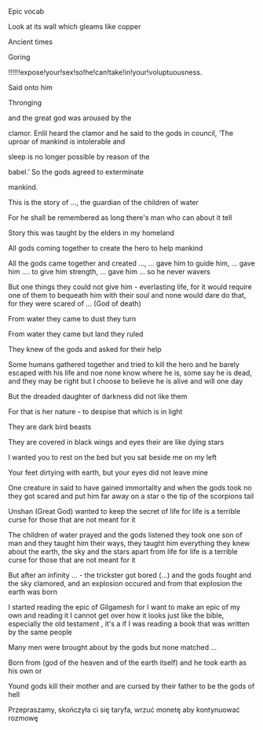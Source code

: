Epic vocab

  

Look at its wall which gleams like copper

Ancient times 

Goring

!!!!!!expose!your!sex!so!he!can!take!in!your!voluptuousness.

Said onto him

Thronging

and the great god was aroused by the 

clamor. Enlil heard the clamor and he said to the gods in council, ‘The uproar of mankind is intolerable and 

sleep is no longer possible by reason of the 

babel.’ So the gods agreed to exterminate 

mankind.

  

This is the story of ..., the guardian of the children of water

For he shall be remembered as long there's man who can about it tell

Story this was taught by the elders in my homeland 

  
  

All gods coming together to create the hero to help mankind

All the gods came together and created ..., ... gave him to guide him, ... gave him .... to give him strength, ... gave him ... so he never wavers 

But one things they could not give him - everlasting life, for it would require one of them to bequeath him with their soul and none would dare do that, for they were scared of ... (God of death)

From water they came to dust they turn

From water they came but land they ruled 

They knew of the gods and asked for their help

Some humans gathered together and tried to kill the hero and he barely escaped with his life and noe none know where he is, some say he is dead, and they may be right but I choose to believe he is alive and will one day 

  

But the dreaded daughter of darkness did not like them

For that is her nature - to despise that which is in light

  

They are dark bird beasts

They are covered in black wings and eyes their are like dying stars

  
  

I wanted you to rest on the bed but you sat beside me on my left

Your feet dirtying with earth, but your eyes did not leave mine

  

One creature in said to have gained immortality and when the gods took no they got scared and put him far away on a star o the tip of the scorpions tail

  

Unshan (Great God) wanted to keep the secret of life for life is a terrible curse for those that are not meant for it

  
  
  

The children of water prayed and the gods listened they took one son of man and they taught him their ways, they taught him everything they knew about the earth, the sky and the stars apart from life for life is a terrible curse for those that are not meant for it

  

But after an infinity ... - the trickster got bored (...) and the gods fought and the sky clamored, and an explosion occured and from that explosion the earth was born

  
  

I started reading the epic of Gilgamesh for I want to make an epic of my own and reading it I cannot get over how it looks just like the bible, especially the old testament , it's a if I was reading a book that was written by the same people

  

Many men were brought about by the gods but none matched ...

  

Born from (god of the heaven and of the earth itself) and he took earth as his own or 

  

Yound gods kill their mother and are cursed by their father to be the gods of hell

  
  

Przepraszamy, skończyła ci się taryfa, wrzuć monetę aby kontynuować rozmowę